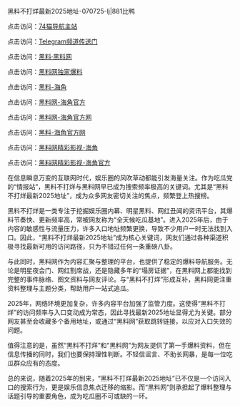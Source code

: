 黑料不打烊最新2025地址-070725-lj|881比鸭

点击访问：<a href="https://74mao.com/">74猫导航主站</a>

点击访问：<a href="https://74mao.com/">Telegram频道传送门</a>

点击访问：<a href="https://heiliaolvzlu3.pages.dev">黑料·黑料网</a>

点击访问：<a href="https://heiliaoyvnrda.pages.dev">黑料网独家爆料</a>

点击访问：<a href="https://sdfsh.pages.dev/">黑料-海角</a>

点击访问：<a href="https://haef.pages.dev/">黑料网-海角官方</a>

点击访问：<a href="https://gbs-3wd.pages.dev/">黑料网-海角官方网</a>

点击访问：<a href="https://gdas.pages.dev/">黑料-海角官方网</a>

点击访问：<a href="https://ert-6he.pages.dev/">黑料网精彩影视-海角</a>

点击访问：<a href="https://jha.pages.dev/">黑料网精彩影视-海角官方</a>

在信息瞬息万变的互联网时代，娱乐圈的风吹草动都能引发海量关注。作为吃瓜党的“情报站”，黑料不打烊与黑料网早已成为搜索频率极高的关键词。尤其是“黑料不打烊最新2025地址”，成为众多网友密切关注的焦点，频繁登上热搜榜。

黑料不打烊是一类专注于挖掘娱乐圈内幕、明星黑料、网红丑闻的资讯平台，其爆料节奏快、更新频率高，常被网友称为“全天候吃瓜基地”。进入2025年后，由于内容的敏感性与流量压力，许多入口地址频繁更换，导致不少用户一时无法找到入口。因此，“黑料不打烊最新2025地址”成为核心关键词，网友们通过各种渠道积极寻找最新可用的访问路径，只为不错过任何一条重磅八卦。

与此同时，黑料网作为内容汇聚与整理的平台，也提供了稳定的爆料导航服务。无论是明星夜会门、网红割席战，还是隐藏多年的“塌房证据”，在黑料网上都能找到完整的事件脉络、图文资料与网友评论。与“黑料不打烊”形成互补，黑料网更注重资料整理与主题分类，帮助用户一站式追瓜。

2025年，网络环境更加复杂，许多内容平台加强了监管力度。这使得“黑料不打烊”的访问频率与入口变动成为常态，因此寻找最新2025地址显得尤为关键。部分网友甚至会收藏多个备用地址，或通过“黑料网”获取跳转链接，以应对入口失效的问题。

值得注意的是，虽然“黑料不打烊”和“黑料网”为网友提供了第一手爆料资料，但在信息传播的同时，我们也要保持理性判断。不轻信谣言、不助长网暴，是每一位吃瓜群众应有的态度。

总的来说，随着2025年的到来，“黑料不打烊最新2025地址”已不仅是一个访问入口的搜索行为，更是娱乐信息焦点迁移的缩影。而“黑料网”则承担起了爆料整理与话题引导的重要角色，成为吃瓜圈不可或缺的一环。
